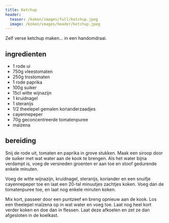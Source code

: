 ```yaml
---
title: Ketchup
header:
  teaser: /koken/images/full/ketchup.jpeg
  image: /koken/images/header/ketchup.jpeg
---
```


Zelf verse ketchup maken... in een handomdraai.

## ingredienten

* 1 rode ui
* 750g vleestomaten
* 250g trostomaten
* 1 rode paprika
* 100g suiker
* 15cl witte wijnazijn
* 1 kruidnagel
* 1 steranijs
* 1/2 theelepel gemalen korianderzaadjes
* cayennepeper
* 70g geconcentreerde tomatenpuree
* maïzena

## bereiding

Snij de rode uit, tomaten en paprika in grove stukken. Maak een siroop door de suiker met wat water aan de kook te brengen. Als het water bijna verdampt is, voeg de versneden groenten er aan toe en stoof gedurende enkele minuten.

Voeg de witte wijnazijn, kruidnagel, steranijs, koriander en een snuifje cayennepeper toe en laat een 20-tal minuutjes zachtjes koken. Voeg dan de tomatenpuree toe, en laat nog enkele minuten koken.

Mix kort, passeer door een puntzeef en breng opnieuw aan de kook. Los een theelepel maïzena op in wat water en voeg toe. Laat nog heel kort verder koken en doe dan in flessen. Laat deze afkoelen en zet ze dan afgesloten in de koelkast.


